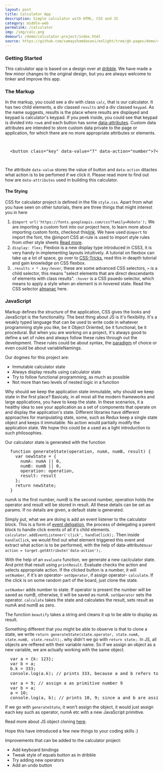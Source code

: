 ```yaml
---
layout: post
title: Calculator App
description: Simple calculator with HTML, CSS and JS
category: middle-web
permalink: /calculator
img: /img/calc.png
demourl: /demo/calculator-project/index.html
source: https://github.com/samayshamdasani/enlight/tree/gh-pages/demo/calculator-project
---
```


### Getting Started

This calculator app is based on a design over at <a href="https://dribbble.com/shots/3125651-Daily-UI-004-Calculator" class="underline">dribble</a>. We have made a few minor changes to the original design, but you are always welcome to tinker and improve this app.

### The Markup

In the markup, you could see a div with class `calc`, that is our calculator. It has two child elements, a div classed `results` and a div classed `keypad`. As the name suggests, results is the place where results are displayed and keypad is calculator's keypad. If you peek inside, you could see that keypad is divided into `row`s and each button has some <a href="https://developer.mozilla.org/en-US/docs/Web/HTML/Global_attributes/data-*" class="underline">data-attributes</a>. Custom data attributes are intended to store custom data private to the page or application, for which there are no more appropriate attributes or elements.

<pre class="prettyprint"><xmp>
  <button class="key" data-value="7" data-action="number">7</button>
 </xmp></pre>

The attribute `data-value` stores the value of button and `data-action` ditactes what action is to be perfomed if we click it. Please read more to find out how are `data-attributes` used in building this calculator.

#### The Stying

CSS for calculator project is defined in the file `style.css`. Apart from what you have seen on other tutorials, there are three things that might interest you in here

  1. `@import url('https://fonts.googleapis.com/css?family=Roboto');` We are importing a custom font into our project here, to learn more about importing custom fonts, checkout this<a href="https://fonts.google.com/" class="underline">link</a>. We have used `@import` to import the font, the @import CSS at-rule is used to import style rules from other style sheets <a href="http://www.cssnewbie.com/css-import-rule/#.WKcWjSF948o">Read more</a>.
  2. `display: flex;` Flexbox is a new display type introduced in CSS3, it is very handy in implementing layouts intuitively. A tutorial on flexbox can take up a lot of space, go over to <a href="https://css-tricks.com/snippets/css/a-guide-to-flexbox/">CSS-Tricks</a>, read this in deapth tutorial and gain knowledge on CSS flexbox.
  3. `.results > *` `.key:hover`, these are some advanced CSS selectors, `>` is a child selector, this means "select elements that are direct descendants of elements with class results". `:hover` is a CSS psuedo selector, which means to apply a style when an element is in hovered state. Read the CSS selector <a href="https://css-tricks.com/almanac/selectors/">almanac</a> here.
  
### JavaScript

Markup defines the structure of the application, CSS gives the looks and JavaScript is the functionality. The best thing about JS is it's flexibility. It's a weakly typed language that can be used to write code in whatever programming style you like, be it Object Oriented, be it functional, be it procedural. But when you are working on a project, it's always good to define a set of rules and always follow these rules through out the development. These rules could be about syntax, the <a href="https://en.wikipedia.org/wiki/Programming_paradigm">paradigm</a> of choice or even could be about variableNamings.

Our dogmes for this project are:
  * Immutable calculator state
  * Always display results using calculator state
  * Try to follow functional programming, as much as possible
  * Not more than two levels of nested logic in a function

Why should we keep the application state immutable, why should we keep state in the first place? Basicaly, in all most all the modern frameworks and large applications, you have to keep the state. In these scenarios, it a healthy idea to see your application as a set of components that operate on and display the application's state. Different libraries have different approaches for manipulating state, some, such as Redux keep a single state object and keeps it immutable. No action would partially modify the application state. We hopw this could be a used as a light introduction to such philosophies.
 
Our calculator state is generated with the function
<pre class="prettyprint">
  function generateState(operation, numA, numB, result) {
    var newState = {
      numA: numA || 0,
      numB: numB || 0,
      operation: operation,
      result: result
    };
    return newState;
  }
</pre>

numA is the first number, numB is the second number, operation holds the operator and result will be stored in result. All these details can be set as params. If no details are given, a default state is generated.

Simply put, what we are doing is add an event listener to the calculator block. This is a form of <a href="https://davidwalsh.name/event-delegate">event deligation</a>, the process of delegating a parent block to handle click events of all it's child elements. `calculator.addEventListener('click', handleClick);`. Then inside `handleClick`, we would find out what element triggered this event and extract what action is to be performed, with the help of data-attributes`var action = target.getAttribute('data-action');`.

With the help of an `evaluate` function, we generate a new caclculator state. And print that result using `printResult`. Evaluate checks the action and selects appropriate action. If the clicked button is a number, it will `setNumber`, if it's an operator- `setOperator`, if assign operator- `calculate`. If the click is on some random part of the board, just clone the state.

`setNumber` adds number to state. If operator is present the number will be saved as numB, otherwise, it will be saved as numA. `setOperator` sets the operator. `calculate` takes the state and calculates the result, sets result as numA and numB as zero.

The function `beautify` takes a string and cleans it up to be able to display as result.

Something different that you might be able to observe is that to clone a state, we write `return generateState(state.operator, state.numA, state.numB, state.result);`. why didn't we go with `return state;`. In JS, all objects are reffered with their variable name. So if we assign an object as a new variable, we are actually working with the same object.

<pre class="prettyprint">
  var a = {k: 123};
  var b = a;
  b.k = 333;
  console.log(a.k); // prints 333, because a and b refers to same object in memeory
  
  var a = 9; // assign a as primitive number 9
  var b = a;
  a = 10;
  console.log(a, b); // prints 10, 9; since a and b are assigned with primitives, they are not just references
</pre>

If we go with `generateState`, it won't assign the object, it would just assign each key such as operator, numA etc with a new JavaScript primitive.

Read more about JS object cloning <a href="http://blog.soulserv.net/understanding-object-cloning-in-javascript-part-i/">here</a>.

Hope this have introduced a few new things to your coding skills :)

Improvements that can be added to the calculator project:
  * Add keyboard bindings
  * Tweak style of equals button as in dribble
  * Try adding new operators
  * Add an undo button
